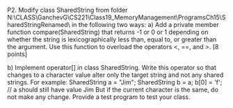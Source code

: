P2.	Modify class SharedString from folder N:\CLASS\GanchevG\CS221\Class19_MemoryManagement\ProgramsCh15\SharedStringRenamed\ in the following two ways:
a)	Add a private member function compare(SharedString) that returns -1 or 0 or 1 depending on whether the string is lexicographically less than, equal to, or greater than the argument. Use this function to overload the operators <,  ==, and >.
[8 points]

b)	Implement operator[] in class SharedString. Write this operator so that changes to a character value alter only the target string and not any shared strings. For example: 
SharedString a = "Jim";
SharedString b = a;
b[0] = 'f'; // a should still have value Jim
     But if the current character is the same, do not make any change.
     Provide a test program to test your class. 
